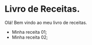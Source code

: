 # Livro de Receitas.

Olá! Bem vindo ao meu livro de receitas.

 - Minha receita 01;
 - Minha receita 02;

